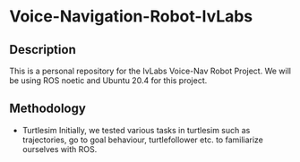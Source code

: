 # Voice-Navigation-Robot-IvLabs

## Description

This is a personal repository for the IvLabs Voice-Nav Robot Project. We will be using ROS noetic and Ubuntu 20.4 for this project.

## Methodology

* Turtlesim
  Initially, we tested various tasks in turtlesim such as trajectories, go to goal behaviour, turtlefollower etc. to familiarize ourselves with ROS.
